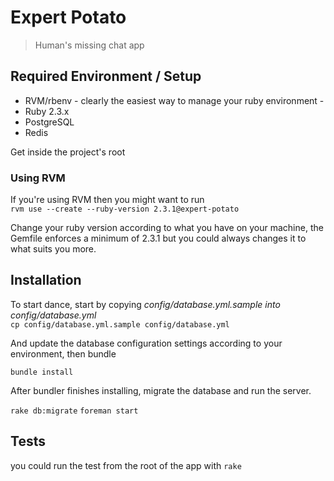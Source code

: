 # Expert Potato
> Human's missing chat app 

Required Environment / Setup
-----------------------

* RVM/rbenv - clearly the easiest way to manage your ruby environment -
* Ruby 2.3.x
* PostgreSQL
* Redis

Get inside the project's root

### Using RVM
If you're using RVM then you might want to run<br>
`rvm use --create --ruby-version 2.3.1@expert-potato`

Change your ruby version according to what you have on your machine, the Gemfile enforces a minimum of 2.3.1
but you could always changes it to what suits you more.

Installation
-----------------------
To start dance, start by copying _config/database.yml.sample into config/database.yml_<br>
`cp config/database.yml.sample config/database.yml`

And update the database configuration settings according to your environment, then bundle

`bundle install`

After bundler finishes installing, migrate the database and run the server.

`rake db:migrate`
`foreman start`

## Tests
you could run the test from the root of the app with `rake`
